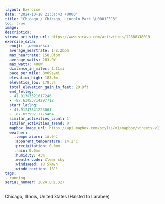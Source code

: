 ```yaml
---
layout: Exercise
date: '2024-10-18 21:36:43 +0000'
title: "Chicago / Chicago, Lincoln Park \U0001F3C3"
toc: true
image:
description:
strava_activity_url: https://www.strava.com/activities/12688338019
exercise_data:
  emoji: "\U0001F3C3"
  average_heartrate: 148.2bpm
  max_heartrate: 158.0bpm
  average_watts: 283.9W
  max_watts: 408W
  distance_in_miles: 2.21mi
  pace_per_mile: 8m09s/mi
  elevation_high: 183.8m
  elevation_low: 178.3m
  total_elevation_gain_in_feet: 29.9ft
  end_latlng:
  - 41.91363321617246
  - -87.63053714297712
  start_latlng:
  - 41.91247341223061
  - -87.65299217775464
  similar_activities_count: 1
  similar_activities_trend: 0
  mapbox_image_url: https://api.mapbox.com/styles/v1/mapbox/streets-v11/static/path-5+787af2-1.0(shy~Fbl~uOGoJ%3FaEOe%5EASIMyA%40KECIBoBGaK%40wCKmA%3FeDQ%7D%40AWKsKBgJ%3F_DEw%40LsA%3F%7D%40G_%40Wy%40C%5B%3FKPAFMU%7D%40E%7BBCk%40Bm%40GmAW_AKo%40C%7DCL%7BDCOIKCRDTm%40oCEc%40Q%7B%40DNB%40HOLk%40XW%60AqAlA%7BBZa%40lAgANIHBBBFl%40BOAi%40DMfAkAHGr%40Wr%40G%60B%60%40pAt%40b%40h%40bA~Ad%40p%40BRDdAMt%40EJONg%40RSPc%40x%40Sh%40Ih%40M%60BSdB_%40lCGRGHM%40sAMSB),pin-s-s+e5b22e(-87.65138,41.91386),pin-s-f+89ae00(-87.62924000000008,41.91295)/auto/800x800?access_token=pk.eyJ1Ijoiam9zaGJlY2ttYW4iLCJhIjoiY205eWR2aDd1MWZ6djJrbXc4a3M0bWZleiJ9.XiG9OWkNcZk2QzjJbxLB4A
  weather:
    :temperature: 18.0°C
    :apparent_temperature: 14.2°C
    :precipitation: 0.0mm
    :rain: 0.0mm
    :humidity: 43%
    :weathercode: Clear sky
    :windspeed: 18.5km/h
    :winddirection: 181°
tags:
- running
serial_number: 2024.ERE.327
---
```

Chicago, Illinois, United States (Halsted to Larabee)
